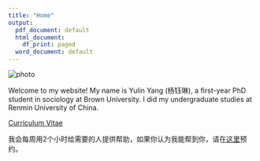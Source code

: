 ```yaml
---
title: "Home"
output:
  pdf_document: default
  html_document:
    df_print: paged
  word_document: default
---
```


![photo](/images/barcelona.png)

Welcome to my website! My name is Yulin Yang (杨钰琳), a first-year PhD student in sociology at Brown University.  I did my undergraduate studies at Renmin University of China.

[Curriculum Vitae](https://acrobat.adobe.com/link/track?uri=urn:aaid:scds:US:f1788e2d-6761-4587-9ae7-613dc548aa4b)

我会每周用2个小时给需要的人提供帮助，如果你认为我能帮到你，请在[这里](https://calendar.app.google/Z6zuTqDHzidEVo1B6)预约。

